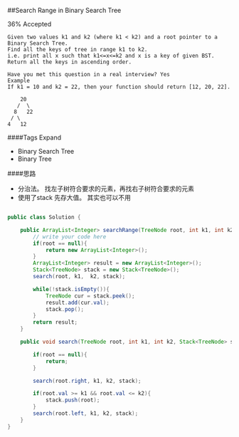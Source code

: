 ##Search Range in Binary Search Tree

36% Accepted


	Given two values k1 and k2 (where k1 < k2) and a root pointer to a Binary Search Tree.
    Find all the keys of tree in range k1 to k2.
    i.e. print all x such that k1<=x<=k2 and x is a key of given BST.
    Return all the keys in ascending order.

	Have you met this question in a real interview? Yes
	Example
	If k1 = 10 and k2 = 22, then your function should return [12, 20, 22].

	    20
	   /  \
	  8   22
	 / \
	4   12

####Tags Expand
- Binary Search Tree
- Binary Tree

####思路
- 分治法。 找左子树符合要求的元素，再找右子树符合要求的元素
- 使用了stack 先存大值。 其实也可以不用

```java

public class Solution {

    public ArrayList<Integer> searchRange(TreeNode root, int k1, int k2) {
        // write your code here
        if(root == null){
            return new ArrayList<Integer>();
        }
        ArrayList<Integer> result = new ArrayList<Integer>();
        Stack<TreeNode> stack = new Stack<TreeNode>();
        search(root, k1,  k2, stack);

        while(!stack.isEmpty()){
            TreeNode cur = stack.peek();
            result.add(cur.val);
            stack.pop();
        }
        return result;
    }

    public void search(TreeNode root, int k1, int k2, Stack<TreeNode> stack){

        if(root == null){
            return;
        }

        search(root.right, k1, k2, stack);

        if(root.val >= k1 && root.val <= k2){
            stack.push(root);
        }
        search(root.left, k1, k2, stack);
    }
}

```
